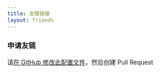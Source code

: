 ```yaml
---
title: 友情链接
layout: friends
---
```


### 申请友链
请[在 GitHub 修改此配置文件](https://github.com/mzyxsl/mzyxsl.github.io/edit/main/_config.kira.yml)，然后创建 Pull Request
